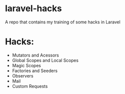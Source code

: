# laravel-hacks
A repo that contains my training of some hacks in Laravel

# Hacks:
- Mutators and Acessors
- Global Scopes and Local Scopes
- Magic Scopes
- Factories and Seeders
- Observers
- Mail 
- Custom Requests

